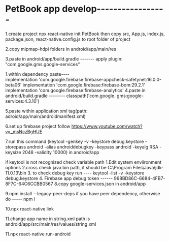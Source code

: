 # PetBook app develop-----------------
1.create project npx react-native init PetBook then copy src, App.js, index.js, package.json, react-native.config.js to root folder of project

2.copy mipmap-hdpi folders in android/app/main/res

3.paste in android/app/build.gradle ------- apply plugin: "com.google.gms.google-services"

1.within dependency paste---- 	
    implementation 'com.google.firebase:firebase-appcheck-safetynet:16.0.0-beta06'
    implementation 'com.google.firebase:firebase-bom:29.2.1'
	implementation 'com.google.firebase:firebase-analytics'
4.paste in android/build.gradle -------- classpath('com.google. gms:google-services:4.3.10')

5.paste within application xml tag(path: adroid/app/main/androidmanifest.xml)

6.set up firebase project follow https://www.youtube.com/watch?v=_msNczBgHUE

7.run this command (keytool -genkey -v -keystore debug.keystore -storepass android -alias androiddebugkey -keypass android -keyalg RSA -keysize 2048 -validity 10000) in android/app

if keytool is not recognized check variable path
1.Edit system enviironment options
2.cross check java bin path, it should be C:\Program Files\Java\jdk-11.0.13\bin
3. to check debug key run ---- keytool -list -v -keystore debug.keystore
4. Firebase app debug token ------ 968BD86C-6684-4FB7-8F7C-64C6CCBB0567
8.copy google-services.json in android/app

9.npm install --legacy-peer-deps if you have peer dependency, otherwise do ----- npm i

10.npx react-native link

11.change app name in string.xml path is android/app/src/main/res/values/string.xml

11.npx react-native run-android